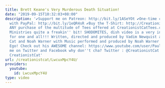 ```yaml
---
title: Brett Keane's Very Murderous Death Situation!
date: "2019-09-15T10:32:03+08:00"
description: '✔Support me on Patreon: http://bit.ly/1ASeYOt ✔One-time contribution
  with PayPal: http://bit.ly/1eQR4sR ✔Buy the T-Shirt: http://CreationistCatTees.com
  ANY purchase of the multitude of Tees offered at CreationistCatTees.com helps CC
  Ministries quite a freakin'' bit! SHODOMITES, dish video is a very individual situation
  for one and all!!! Written, directed and produced by Vadim Newquist and Creationist
  Cat and Noah Warner with Music performed and produced by Noah Warner Thanks to Pauls
  Ego! Check out his AWESOME channel: https://www.youtube.com/user/PaulsEgo Stalk
  me on Twitter and Facebook why don''t cha? Twitter : @CreationistCat Facebook :
  CreationistCat'
url: /creationistcat/LwcuxMpcY4U/
providers:
  youtube:
    id: LwcuxMpcY4U
type: video
---
```

